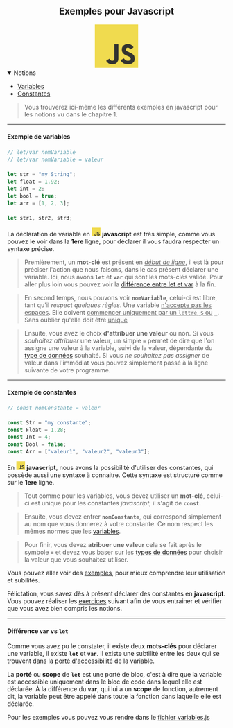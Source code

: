 <center><h2>Exemples pour Javascript</h2><img src="../../../assets/img/js.png" width="100px"></center>

<details open="open"><summary>Notions</summary>
<ul>
    <li><a href="#example-variables">Variables</a></li>
    <li><a href="#example-constantes">Constantes</a></li>
</ul>
</details>

> Vous trouverez ici-même les différents exemples en javascript pour les notions vu dans le chapitre 1.
---
#### Exemple de variables<a name="example-variable"></a>
```js
// let/var nomVariable
// let/var nomVariable = valeur

let str = "my String";
let float = 1.92;
let int = 2;
let bool = true;
let arr = [1, 2, 3];

let str1, str2, str3;
```

La déclaration de variable en <img src="../../../assets/img/js.png" width="20px"> **javascript** est très simple, comme vous pouvez le voir dans la **1ere** ligne, pour déclarer il vous faudra respecter un syntaxe précise.

> Premièrement, un **mot-clé** est présent en <u>_début de ligne_</u>, il est là pour préciser l'action que nous faisons, dans le cas présent déclarer une variable. Ici, nous avons **`let`** et **`var`** qui sont les mots-clés valide. Pour aller plus loin vous pouvez voir la [différence entre let et var](#diff-let-var) à la fin.

> En second temps, nous pouvons voir **`nomVariable`**, celui-ci est libre, tant qu'il *respect quelques règles*. Une variable <u>n'accepte pas les espaces</u>. Elle doivent <u>commencer uniquement par un `lettre`, `$` ou</u> `_`. Sans oublier qu'elle doit être <u>unique</u>

> Ensuite, vous avez le choix **d'attribuer une valeur** ou non. Si vous *souhaitez attribuer* une valeur, un simple `=` permet de dire que l'on assigne une valeur à la variable, suivi de la valeur, dépendante du [type de données](../../../../Types.md) souhaité. Si vous *ne souhaitez pas assigner* de valeur dans l'immédiat vous pouvez simplement passé à la ligne suivante de votre programme.

---

#### Exemple de constantes<a name="example-constantes"></a>

```js
// const nomConstante = valeur

const Str = "my constante";
const Float = 1.28;
const Int = 4;
const Bool = false;
const Arr = ["valeur1", "valeur2", "valeur3"];
```

En <img src="../../../assets/img/js.png" width="20px"> **javascript**, nous avons la possibilité d'utiliser des constantes, qui possède aussi une syntaxe à connaitre. Cette syntaxe est structuré comme sur le **1ere** ligne.

> Tout comme pour les variables, vous devez utiliser un **mot-clé**, celui-ci est unique pour les constantes *javascript*, il s'agit de **`const`**.

> Ensuite, vous devez entrer **`nomConstante`**, qui correspond simplement au nom que vous donnerez à votre constante. Ce nom respect les mêmes normes que les [variables](#example-variables).

> Pour finir, vous devez **atribuer une valeur** cela se fait après le symbole **`=`** et devez vous baser sur les [types de données](../../../../Types.md) pour choisir la valeur que vous souhaitez utiliser.

Vous pouvez aller voir des [exemples](./constantes.js), pour mieux comprendre leur utilisation et subilités.

Félictation, vous savez dès à présent déclarer  des constantes en **javascript**. Vous pouvez réaliser les [exercices]() suivant afin de vous entrainer et vérifier que vous avez bien compris les notions.

---

#### Différence `var` vs `let`<a name="diff-var-let"></a>

Comme vous avez pu le constater, il existe deux **mots-clés** pour déclarer une variable, il existe **`let`** et **`var`**. Il existe une subtilité entre les deux qui se trouvent dans la <u>porté d'accessibilité</u> de la variable.

La **porté** ou **scope** de **`let`** est une porté de bloc, c'est à dire que la variable est accessible uniquement dans le bloc de code dans lequel elle est déclarée.
À la différence du **`var`**, qui lui a un **scope** de fonction, autrement dit, la variable peut être appelé dans toute la fonction dans laquelle elle est déclarée.

Pour les exemples vous pouvez vous rendre dans le [fichier variables.js](./variables.js)